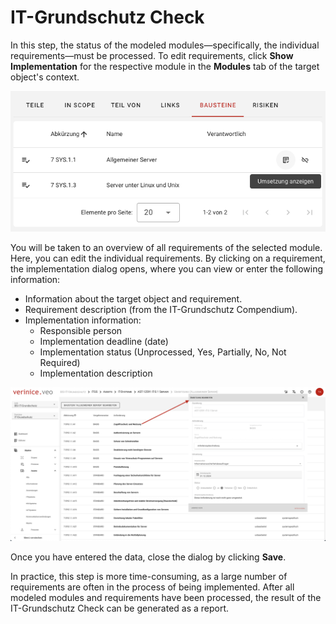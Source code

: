 <!-- © 2024 The Project Contributors - see AUTHORS.txt -->
# IT-Grundschutz Check

In this step, the status of the modeled modules—specifically, the individual requirements—must be processed. To edit requirements, click **Show Implementation** for the respective module in the **Modules** tab of the target object's context.

![Show Implementation]( /assets/en/domain-it-gs/verinice-32-view-implementation.de.png)

You will be taken to an overview of all requirements of the selected module. Here, you can edit the individual requirements. By clicking on a requirement, the implementation dialog opens, where you can view or enter the following information:

- Information about the target object and requirement.
- Requirement description (from the IT-Grundschutz Compendium).
- Implementation information:
  - Responsible person
  - Implementation deadline (date)
  - Implementation status (Unprocessed, Yes, Partially, No, Not Required)
  - Implementation description

![Edit Implementation]( /assets/en/domain-it-gs/verinice-32-edit-implementation.de.png)

Once you have entered the data, close the dialog by clicking **Save**.

In practice, this step is more time-consuming, as a large number of requirements are often in the process of being implemented. After all modeled modules and requirements have been processed, the result of the IT-Grundschutz Check can be generated as a report.
